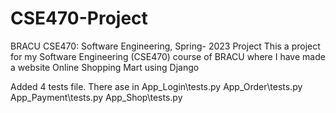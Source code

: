 # CSE470-Project
BRACU CSE470: Software Engineering, Spring- 2023 Project
This a project for my Software Engineering (CSE470) course of BRACU 
where I have made a website Online Shopping Mart 
using Django


Added 4 tests file.
There ase in 
App_Login\tests.py
App_Order\tests.py 
App_Payment\tests.py 
App_Shop\tests.py
